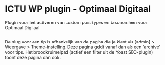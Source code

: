 # ICTU WP plugin - Optimaal Digitaal
Plugin voor het activeren van custom post types en taxonomieen voor Optimaal Digitaal

## 
De slug voor een tip is afhankelijk van de pagina die je kiest via [admin] > Weergave > Theme-instelling. Deze pagina geldt vanaf dan als een 'archive' voor tips. Het broodkruimelpad (actief een filter uit de Yoast SEO-plugin) toont deze pagina dan ook.
